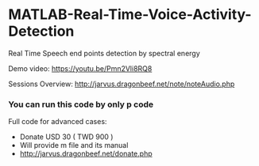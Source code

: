 # MATLAB-Real-Time-Voice-Activity-Detection
Real Time Speech end points detection by spectral energy

Demo video: https://youtu.be/Pmn2Vli8RQ8   

Sessions Overview: http://jarvus.dragonbeef.net/note/noteAudio.php

### You can run this code by only p code
Full code for advanced cases:
- Donate USD 30 ( TWD 900 )
- Will provide m file and its manual
- http://jarvus.dragonbeef.net/donate.php
